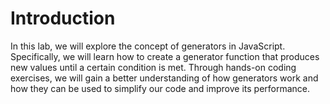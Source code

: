 # Introduction

In this lab, we will explore the concept of generators in JavaScript. Specifically, we will learn how to create a generator function that produces new values until a certain condition is met. Through hands-on coding exercises, we will gain a better understanding of how generators work and how they can be used to simplify our code and improve its performance.
